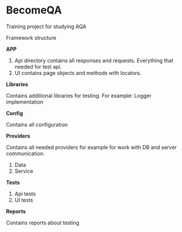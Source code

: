 # BecomeQA
Training project for studying AQA

Framework structure

**APP**
1. Api directory contains all responses and requests.
Everything that needed for test api.
2. UI contains page objects and methods with locators.

**Libraries**

Contains additional libraries for testing. For example:
Logger implementation

**Config**

Contains all configuration

**Providers**

Contains all needed providers for example for work with 
DB and server communication.
1. Data
2. Service

**Tests**

1. Api tests
2. UI tests

**Reports**

Contains reports about testing

